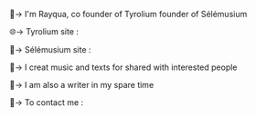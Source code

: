 🌌-> I'm Rayqua, co founder of Tyrolium founder of Sélémusium 

🌐-> Tyrolium site :

💽-> Sélémusium site : 

🎼-> I creat music and texts for shared with interested people

📝-> I am also a writer in my spare time

📡-> To contact me : 
